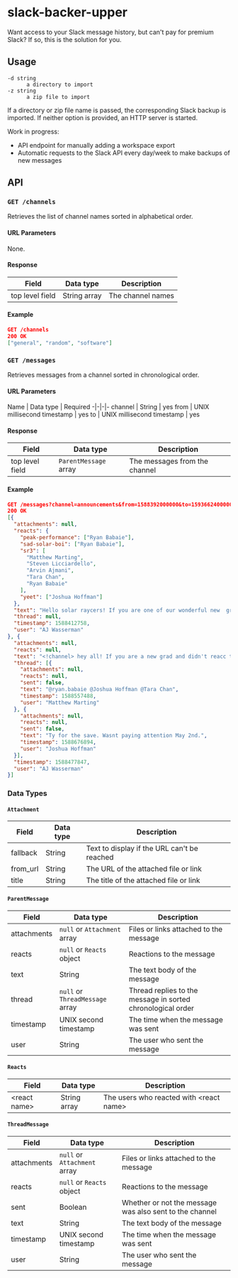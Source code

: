 # slack-backer-upper

Want access to your Slack message history, but can't pay for premium Slack? If so, this is the solution for you.

## Usage
```
-d string
      a directory to import
-z string
      a zip file to import
```
If a directory or zip file name is passed, the corresponding Slack backup is imported.
If neither option is provided, an HTTP server is started.

Work in progress:
- API endpoint for manually adding a workspace export
- Automatic requests to the Slack API every day/week to make backups of new messages

## API

### `GET /channels`
Retrieves the list of channel names sorted in alphabetical order.

#### URL Parameters
None.

#### Response
Field | Data type | Description
-|-|-
top level field | String array | The channel names

#### Example
```json
GET /channels
200 OK
["general", "random", "software"]
```

### `GET /messages`
Retrieves messages from a channel sorted in chronological order.

#### URL Parameters
Name | Data type | Required
-|-|-|-
channel | String | yes
from | UNIX millisecond timestamp | yes
to | UNIX millisecond timestamp | yes

#### Response
Field | Data type | Description
-|-|-
top level field | `ParentMessage` array | The messages from the channel

#### Example
```json
GET /messages?channel=announcements&from=1588392000000&to=1593662400000
200 OK
[{
  "attachments": null,
  "reacts": {
    "peak-performance": ["Ryan Babaie"],
    "sad-solar-boi": ["Ryan Babaie"],
    "sr3": [
      "Matthew Marting",
      "Steven Licciardello",
      "Arvin Ajmani",
      "Tara Chan",
      "Ryan Babaie"
    ],
    "yeet": ["Joshua Hoffman"]
  },
  "text": "Hello solar raycers! If you are one of our wonderful new  graduates, please reacc to this!",
  "thread": null,
  "timestamp": 1588412758,
  "user": "AJ Wasserman"
}, {
  "attachments": null,
  "reacts": null,
  "text": "<!channel> hey all! If you are a new grad and didn't reacc to my message above, please do!",
  "thread": [{
    "attachments": null,
    "reacts": null,
    "sent": false,
    "text": "@ryan.babaie @Joshua Hoffman @Tara Chan",
    "timestamp": 1588557488,
    "user": "Matthew Marting"
  }, {
    "attachments": null,
    "reacts": null,
    "sent": false,
    "text": "Ty for the save. Wasnt paying attention May 2nd.",
    "timestamp": 1588676894,
    "user": "Joshua Hoffman"
  }],
  "timestamp": 1588477847,
​​  "user": "AJ Wasserman"
}]
```

### Data Types

#### `Attachment`
Field | Data type | Description
-|-|-
fallback | String | Text to display if the URL can't be reached
from_url | String | The URL of the attached file or link
title | String | The title of the attached file or link

#### `ParentMessage`
Field | Data type | Description
-|-|-
attachments | `null` or `Attachment` array | Files or links attached to the message
reacts | `null` or `Reacts` object | Reactions to the message
text | String | The text body of the message
thread | `null` or `ThreadMessage` array | Thread replies to the message in sorted chronological order
timestamp | UNIX second timestamp | The time when the message was sent
user | String | The user who sent the message

#### `Reacts`
Field | Data type | Description
-|-|-
\<react name> | String array | The users who reacted with \<react name>

#### `ThreadMessage`
Field | Data type | Description
-|-|-
attachments | `null` or `Attachment` array | Files or links attached to the message
reacts | `null` or `Reacts` object | Reactions to the message
sent | Boolean | Whether or not the message was also sent to the channel
text | String | The text body of the message
timestamp | UNIX second timestamp | The time when the message was sent
user | String | The user who sent the message
